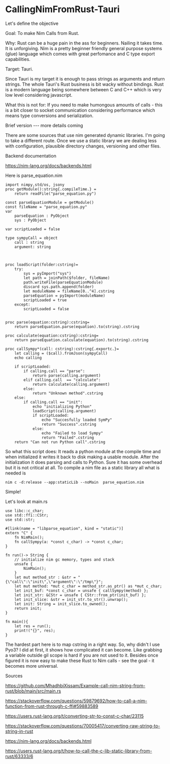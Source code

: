 # CallingNimFromRust-Tauri
Let's define the objective

Goal: To make Nim Calls from Rust.

Why: Rust can be a huge pain in the ass for beginners. Nailing it takes time. It is unforgiving. Nim is a pretty beginner friendly general purpose systems (glue) language which comes with great perfomance and C type export capabilities.

Target: Tauri.

Since  Tauri is my target it is enough to pass strings as arguments and return strings.
The whole Tauri's Rust business is bit wacky without bindings. Rust is a modern language being somewhere between C and C++  which is very low level considering javascript. 

What this is not for: If you need to make humongous amounts of calls - this is a bit closer to socket communication considering performance which means type conversions and serialization.


Brief version --- more details coming


There are some sources that use nim generated dynamic libraries. I'm going to take a different route. Once we use a śtatic library we are dealing less with configuration, plausible directory changes, versioning and  other files.


Backend documentation

https://nim-lang.org/docs/backends.html

Here is parse_equation.nim
```
import nimpy,std/os, jsony
proc getModule():string{.compileTime.} =
    return readFile("parse_equation.py")

const parseEquationModule = getModule()
const fileName = "parse_equation.py"
var 
    parseEquation : PyObject
    sys : PyObject

var scriptLoaded = false

type sympyCall = object 
    call : string
    argument: string
        


proc loadScript(folder:cstring)=
    try:
        sys = pyImport("sys")
        let path = joinPath($folder, fileName)
        path.writeFile(parseEquationModule)
        discard sys.path.append(folder)
        let moduleName = fileName[0..^4].cstring
        parseEquation = pyImport(moduleName)
        scriptLoaded = true
    except:
        scriptLoaded = false


proc parse(equation:cstring):cstring=
    return parseEquation.parse(equation).to(string).cstring

proc calculate(equation:cstring):cstring=
    return parseEquation.calculate(equation).to(string).cstring

proc callSympy*(call: cstring):cstring{.exportc.}=
    let calling = ($call).fromJson(sympyCall)
    echo calling
            
    if scriptLoaded:
        if calling.call == "parse":
            return parse(calling.argument)
        elif calling.call  == "calculate":
            return calculate(calling.argument)
        else:
            return "Unknown method".cstring
    else:
        if calling.call == "init":
            echo "initializing Python"
            loadScript(calling.argument)
            if scriptLoaded:
                echo "Succesfully loaded SymPy"
                return "Success".cstring
            else:
                echo "Failed to load Sympy"
                return "Failed".cstring
    return "Can not run Python call".cstring
```
So what this script does: It reads a python module at the compile time and when initialized it writes it back to disk making a usable module. After the initialization it does parsing and calls to Python. Sure it has some overhead but it is not critical at all.
To compile a nim file as a static library all what is needed  is

```
nim c -d:release --app:staticLib --noMain  parse_equation.nim
```

Simple!


Let's look at main.rs
```
use libc::c_char;
use std::ffi::CStr;
use std::str;

#[link(name = "libparse_equation", kind = "static")]
extern "C" {
    fn NimMain();
    fn callSympy(a: *const c_char) -> *const c_char;
}

fn run()-> String {
    // initialize nim gc memory, types and stack
    unsafe {
        NimMain();
    }
    let mut method_str : &str = "{\"call\":\"init\",\"argument\":\"/tmp\"}";
    let mut method: *mut c_char = method_str.as_ptr() as *mut c_char;
    let init_buf: *const c_char = unsafe { callSympy(method) };
    let init_str: &CStr = unsafe { CStr::from_ptr(init_buf) };
    let init_slice: &str = init_str.to_str().unwrap();
    let init: String = init_slice.to_owned(); 
    return init;
}

fn main(){
    let res = run();
    print!("{}", res);
}
````
The hardest part here is to map cstring in a right way.
So, why didn't I use Pyo3? I did at first, it shows how complicated it can become. Like grabbing a variable outside gil scope is hard if you are not used to it. Besides once figured it is now easy to make these Rust to Nim calls - see the goal - it becomes more universal.


Sources

https://github.com/MhadhbiXissam/Example-call-nim-string-from-rust/blob/main/src/main.rs

https://stackoverflow.com/questions/59879692/how-to-call-a-nim-function-from-rust-through-c-ffi#59883589

https://users.rust-lang.org/t/converting-str-to-const-c-char/23115

https://stackoverflow.com/questions/70005417/converting-raw-string-to-string-in-rust

https://nim-lang.org/docs/backends.html

https://users.rust-lang.org/t/how-to-call-the-c-lib-static-library-from-rust/63333/6
